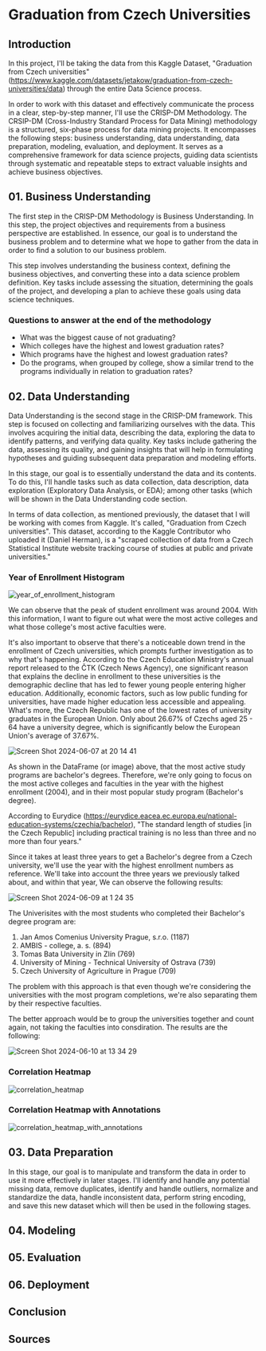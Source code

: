 # Graduation from Czech Universities

## Introduction

In this project, I'll be taking the data from this Kaggle Dataset, "Graduation from Czech universities" (https://www.kaggle.com/datasets/jetakow/graduation-from-czech-universities/data) through the entire Data Science process.

In order to work with this dataset and effectively communicate the process in a clear, step-by-step manner, I'll use the CRISP-DM Methodology. The CRSIP-DM (Cross-Industry Standard Process for Data Mining) methodology is a structured, six-phase process for data mining projects. It encompasses the following steps: business understanding, data understanding, data preparation, modeling, evaluation, and deployment. It serves as a comprehensive framework for data science projects, guiding data scientists through systematic and repeatable steps to extract valuable insights and achieve business objectives.

## 01. Business Understanding

The first step in the CRISP-DM Methodology is Business Understanding. In this step, the project objectives and requirements from a business perspective are established. In essence, our goal is to understand the business problem and to determine what we hope to gather from the data in order to find a solution to our business problem.

This step involves understanding the business context, defining the business objectives, and converting these into a data science problem definition. Key tasks include assessing the situation, determining the goals of the project, and developing a plan to achieve these goals using data science techniques.

### Questions to answer at the end of the methodology
- What was the biggest cause of not graduating?
- Which colleges have the highest and lowest graduation rates?
- Which programs have the highest and lowest graduation rates?
- Do the programs, when grouped by college, show a similar trend to the programs individually in relation to graduation rates?

## 02. Data Understanding

Data Understanding is the second stage in the CRISP-DM framework. This step is focused on collecting and familiarizing ourselves with the data. This involves acquiring the initial data, describing the data, exploring the data to identify patterns, and verifying data quality. Key tasks include gathering the data, assessing its quality, and gaining insights that will help in formulating hypotheses and guiding subsequent data preparation and modeling efforts.

In this stage, our goal is to essentially understand the data and its contents. To do this, I'll handle tasks such as data collection, data description, data exploration (Exploratory Data Analysis, or EDA); among other tasks (which will be shown in the Data Understanding code section.

In terms of data collection, as mentioned previously, the dataset that I will be working with comes from Kaggle. It's called, "Graduation from Czech universities". This dataset, according to the Kaggle Contributor who uploaded it (Daniel Herman), is a "scraped collection of data from a Czech Statistical Institute website tracking course of studies at public and private universities."

### Year of Enrollment Histogram
![year_of_enrollment_histogram](https://github.com/davidgb9716/data-science/assets/83733181/7183ff55-c003-4bd1-bd7b-22ffd9cc8dcb)

We can observe that the peak of student enrollment was around 2004. With this information, I want to figure out what were the most active colleges and what those college's most active faculties were.

It's also important to observe that there's a noticeable down trend in the enrollment of Czech universities, which prompts further investigation as to why that's happening. According to the Czech Education Ministry's annual report released to the ČTK (Czech News Agency), one significant reason that explains the decline in enrollment to these universities is the demographic decline that has led to fewer young people entering higher education. Additionally, economic factors, such as low public funding for universities, have made higher education less accessible and appealing. What's more, the Czech Republic has one of the lowest rates of university graduates in the European Union. Only about 26.67% of Czechs aged 25 - 64 have a university degree, which is significantly below the European Union's average of 37.67%​.

![Screen Shot 2024-06-07 at 20 14 41](https://github.com/davidgb9716/data-science/assets/83733181/a3b6a937-938a-4eb7-a010-4f85a5d0a7db)

As shown in the DataFrame (or image) above, that the most active study programs are bachelor's degrees. Therefore, we're only going to focus on the most active colleges and faculties in the year with the highest enrollment (2004), and in their most popular study program (Bachelor's degree).

According to Eurydice (https://eurydice.eacea.ec.europa.eu/national-education-systems/czechia/bachelor), "The standard length of studies [in the Czech Republic] including practical training is no less than three and no more than four years."

Since it takes at least three years to get a Bachelor's degree from a Czech university, we'll use the year with the highest enrollment numbers as reference. We'll take into account the three years we previously talked about, and within that year, We can observe the following results:

![Screen Shot 2024-06-09 at 1 24 35](https://github.com/davidgb9716/data-science/assets/83733181/5f96e248-6d7a-41c2-bc2a-3b3a605d0b4e)

The Univerisites with the most students who completed their Bachelor's degree program are:
1. Jan Amos Comenius University Prague, s.r.o. (1187)
2. AMBIS - college, a. s. (894)
3. Tomas Bata University in Zlín (769)
4. University of Mining - Technical University of Ostrava (739)
5. Czech University of Agriculture in Prague (709)

The problem with this approach is that even though we're considering the universities with the most program completions, we're also separating them by their respective faculties.

The better approach would be to group the universities together and count again, not taking the faculties into consdiration. The results are the following:

![Screen Shot 2024-06-10 at 13 34 29](https://github.com/davidgb9716/data-science/assets/83733181/b2948313-ec7c-41ed-b946-850bbe0bc3af)


### Correlation Heatmap
![correlation_heatmap](https://github.com/davidgb9716/data-science/assets/83733181/cdcad8d2-24e4-4592-ae61-4ea3fa04a3c5)

### Correlation Heatmap with Annotations
![correlation_heatmap_with_annotations](https://github.com/davidgb9716/data-science/assets/83733181/a5fecb91-1e79-46f1-9fc7-8ea35864fcd4)

## 03. Data Preparation

In this stage, our goal is to manipulate and transform the data in order to use it more effectively in later stages. I'll identify and handle any potential missing data, remove duplicates, identify and handle outliers, normalize and standardize the data, handle inconsistent data, perform string encoding, and save this new dataset which will then be used in the following stages.

## 04. Modeling

## 05. Evaluation

## 06. Deployment

## Conclusion

## Sources

